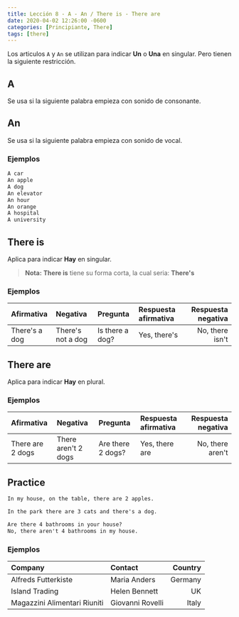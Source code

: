 ```yaml
---
title: Lección 8 - A - An / There is - There are
date: 2020-04-02 12:26:00 -0600
categories: [Principiante, There]
tags: [there]
---
```


Los articulos `A` y `An` se utilizan para indicar **Un** o **Una** en singular. Pero tienen la siguiente restricción.


## A 

Se usa si la siguiente palabra empieza con sonido de consonante.


## An 

Se usa si la siguiente palabra empieza con sonido de vocal.


### Ejemplos
```html
A car
An apple
A dog
An elevator
An hour
An orange
A hospital
A university
```


## There is

Aplica para indicar **Hay** en singular.
> **Nota:** **There is** tiene su forma corta, la cual seria: **There's**

### Ejemplos
|Afirmativa|Negativa|Pregunta|Respuesta afirmativa|Respuesta negativa| 
|:---|:--|:--|:--|---:|
|There's a dog | There's not a dog | Is there a dog? | Yes, there's | No, there isn't 


## There are

Aplica para indicar **Hay** en plural.


### Ejemplos
|Afirmativa|Negativa|Pregunta|Respuesta afirmativa|Respuesta negativa| 
|:---|:--|:--|:--|---:|
|There are 2 dogs | There aren't 2 dogs  | Are there 2 dogs?  | Yes, there are | No, there aren't 


## Practice
```html
In my house, on the table, there are 2 apples.

In the park there are 3 cats and there's a dog.

Are there 4 bathrooms in your house?
No, there aren't 4 bathrooms in my house.
```

### Ejemplos
Company|Contact|Country|
|:---|:--|---:|
|Alfreds Futterkiste | Maria Anders | Germany
|Island Trading | Helen Bennett | UK
|Magazzini Alimentari Riuniti | Giovanni Rovelli | Italy